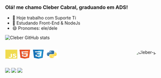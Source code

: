 ### Olá! me chamo Cleber Cabral, graduando em ADS!
- 🔭 Hoje trabalho com Suporte Ti
- 🌱 Estudando Front-End & NodeJs
- 😄 Pronomes: ele/dele

![Cleber GitHub stats](https://github-readme-stats.vercel.app/api?username=clebercmsf&show_icons=true&theme=dracula)

<div style="display: inline_block"><br>
  <img align="center" alt="Cleber-Js" height="30" width="40" src="https://raw.githubusercontent.com/devicons/devicon/master/icons/javascript/javascript-plain.svg">
  <img align="center" alt="Cleber-HTML" height="30" width="40" src="https://raw.githubusercontent.com/devicons/devicon/master/icons/html5/html5-original.svg">
  <img align="center" alt="Cleber-CSS" height="30" width="40" src="https://raw.githubusercontent.com/devicons/devicon/master/icons/css3/css3-original.svg">
  <img align="center" alt="Cleber-Python" height="30" width="40" src="https://raw.githubusercontent.com/devicons/devicon/master/icons/python/python-original.svg">
  <img align="right" alt="Cleber-pic" height="150" style="border-radius:50px;" src="https://i.imgur.com/9Y6TlUr.jpeg">
</div>

##

<div> 
  <a href="https://instagram.com/clebercmsf" target="_blank"><img src="https://img.shields.io/badge/-Instagram-%23E4405F?style=for-the-badge&logo=instagram&logoColor=white" target="_blank"></a>
  <a href = "mailto:cleber.cmsf@gmail.com"><img src="https://img.shields.io/badge/-Gmail-%23333?style=for-the-badge&logo=gmail&logoColor=white" target="_blank"></a>
  <a href="https://www.linkedin.com/in/clebercmsf/" target="_blank"><img src="https://img.shields.io/badge/-LinkedIn-%230077B5?style=for-the-badge&logo=linkedin&logoColor=white" target="_blank"></a> 
  
</div>
